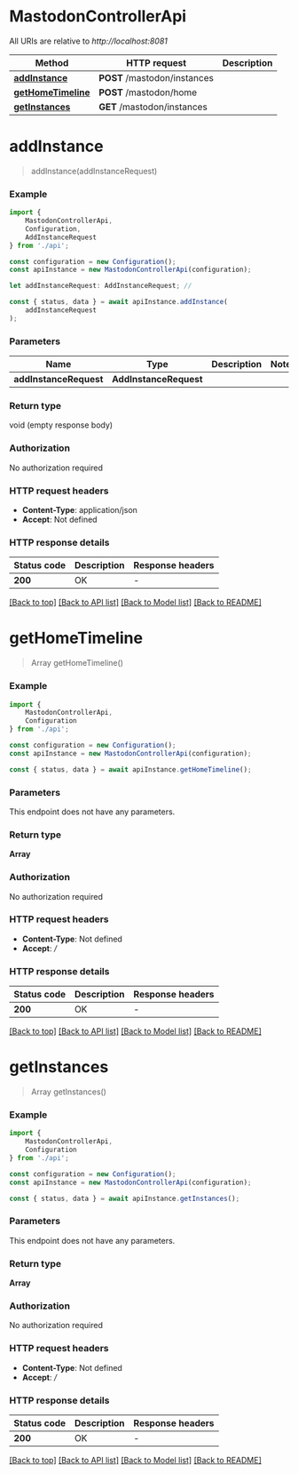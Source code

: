 # MastodonControllerApi

All URIs are relative to *http://localhost:8081*

|Method | HTTP request | Description|
|------------- | ------------- | -------------|
|[**addInstance**](#addinstance) | **POST** /mastodon/instances | |
|[**getHomeTimeline**](#gethometimeline) | **POST** /mastodon/home | |
|[**getInstances**](#getinstances) | **GET** /mastodon/instances | |

# **addInstance**
> addInstance(addInstanceRequest)


### Example

```typescript
import {
    MastodonControllerApi,
    Configuration,
    AddInstanceRequest
} from './api';

const configuration = new Configuration();
const apiInstance = new MastodonControllerApi(configuration);

let addInstanceRequest: AddInstanceRequest; //

const { status, data } = await apiInstance.addInstance(
    addInstanceRequest
);
```

### Parameters

|Name | Type | Description  | Notes|
|------------- | ------------- | ------------- | -------------|
| **addInstanceRequest** | **AddInstanceRequest**|  | |


### Return type

void (empty response body)

### Authorization

No authorization required

### HTTP request headers

 - **Content-Type**: application/json
 - **Accept**: Not defined


### HTTP response details
| Status code | Description | Response headers |
|-------------|-------------|------------------|
|**200** | OK |  -  |

[[Back to top]](#) [[Back to API list]](../README.md#documentation-for-api-endpoints) [[Back to Model list]](../README.md#documentation-for-models) [[Back to README]](../README.md)

# **getHomeTimeline**
> Array<Message> getHomeTimeline()


### Example

```typescript
import {
    MastodonControllerApi,
    Configuration
} from './api';

const configuration = new Configuration();
const apiInstance = new MastodonControllerApi(configuration);

const { status, data } = await apiInstance.getHomeTimeline();
```

### Parameters
This endpoint does not have any parameters.


### Return type

**Array<Message>**

### Authorization

No authorization required

### HTTP request headers

 - **Content-Type**: Not defined
 - **Accept**: */*


### HTTP response details
| Status code | Description | Response headers |
|-------------|-------------|------------------|
|**200** | OK |  -  |

[[Back to top]](#) [[Back to API list]](../README.md#documentation-for-api-endpoints) [[Back to Model list]](../README.md#documentation-for-models) [[Back to README]](../README.md)

# **getInstances**
> Array<MastodonService> getInstances()


### Example

```typescript
import {
    MastodonControllerApi,
    Configuration
} from './api';

const configuration = new Configuration();
const apiInstance = new MastodonControllerApi(configuration);

const { status, data } = await apiInstance.getInstances();
```

### Parameters
This endpoint does not have any parameters.


### Return type

**Array<MastodonService>**

### Authorization

No authorization required

### HTTP request headers

 - **Content-Type**: Not defined
 - **Accept**: */*


### HTTP response details
| Status code | Description | Response headers |
|-------------|-------------|------------------|
|**200** | OK |  -  |

[[Back to top]](#) [[Back to API list]](../README.md#documentation-for-api-endpoints) [[Back to Model list]](../README.md#documentation-for-models) [[Back to README]](../README.md)

